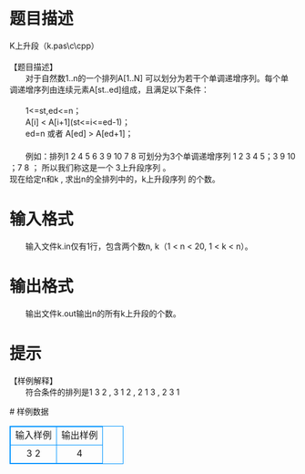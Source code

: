 # 

 
 # 题目描述 
<p>
K上升段（k.pas\c\cpp）<br><br>【题目描述】<br>　　对于自然数1..n的一个排列A[1..N] 可以划分为若干个单调递增序列。每个单调递增序列由连续元素A[st..ed]组成，且满足以下条件：<br><br>　　1<=st,ed<=n； <br>　　A[i] < A[i+1](st<=i<=ed-1)；<br>　　ed=n 或者 A[ed] > A[ed+1]；<br>　　<br>　　例如：排列1 2 4 5 6 3 9 10 7 8 可划分为3个单调递增序列 1 2 3 4 5；3 9 10 ；7 8 ； 所以我们称这是一个 3上升段序列 。<br>现在给定n和k , 求出n的全排列中的，k上升段序列 的个数。<br></p> 

 
 # 输入格式 
<p>
　　输入文件k.in仅有1行，包含两个数n, k（1 < n < 20, 1 < k < n）。</p> 

 
 # 输出格式 
<p>
　　输出文件k.out输出n的所有k上升段的个数。</p> 

 
 # 提示 
<p>
【样例解释】<br>　　符合条件的排列是1 3 2 , 3 1 2 , 2 1 3 , 2 3 1</p> 
# 样例数据
<style>
        table,table tr th, table tr td { border:1px solid #0094ff; }
        table { width: 200px; min-height: 25px; line-height: 25px; text-align: center; border-collapse: collapse;}   
    </style>
<table>
	<tr>
		<td>输入样例</td>
		<td>输出样例</td>
	</tr>
<tr><td>3 2</td><td>4</td></tr></table>
